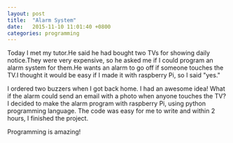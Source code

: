 ```yaml
---
layout: post
title:  "Alarm System"
date:   2015-11-10 11:01:40 +0800
categories: programming
---
```


Today I met my tutor.He said he had bought two TVs for showing daily notice.They were very expensive, so he asked me if I could program an alarm system for them.He wants an alarm to go off if someone touches the TV.I thought it would be easy if I made it with raspberry Pi, so I said "yes."

I ordered two buzzers when I got back home. I had an awesome idea! What if the alarm could send an email with a photo when anyone touches the TV? I decided to make the alarm program with raspberry Pi, using python programming language. The code was easy for me to write and within 2 hours, I finished the project.

Programming is amazing!